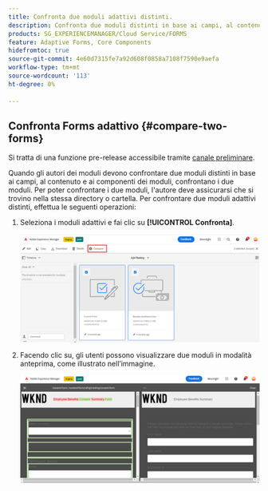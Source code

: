 ```yaml
---
title: Confronta due moduli adattivi distinti.
description: Confronta due moduli distinti in base ai campi, al contenuto e ai componenti del modulo.
products: SG_EXPERIENCEMANAGER/Cloud Service/FORMS
feature: Adaptive Forms, Core Components
hidefromtoc: true
source-git-commit: 4e60d7315fe7a92d608f0858a7108f7590e9aefa
workflow-type: tm+mt
source-wordcount: '113'
ht-degree: 0%

---
```


## Confronta Forms adattivo {#compare-two-forms}

<span class="preview"> Si tratta di una funzione pre-release accessibile tramite [canale preliminare](https://experienceleague.adobe.com/docs/experience-manager-cloud-service/content/release-notes/prerelease.html#new-features). </span>

Quando gli autori dei moduli devono confrontare due moduli distinti in base ai campi, al contenuto e ai componenti dei moduli, confrontano i due moduli. Per poter confrontare i due moduli, l&#39;autore deve assicurarsi che si trovino nella stessa directory o cartella. Per confrontare due moduli adattivi distinti, effettua le seguenti operazioni:

1. Seleziona i moduli adattivi e fai clic su **[!UICONTROL Confronta]**.

   ![Confrontare moduli adattivi](compare-two-forms.png)

1. Facendo clic su, gli utenti possono visualizzare due moduli in modalità anteprima, come illustrato nell’immagine.

   ![Moduli confrontati](compared-forms.png)